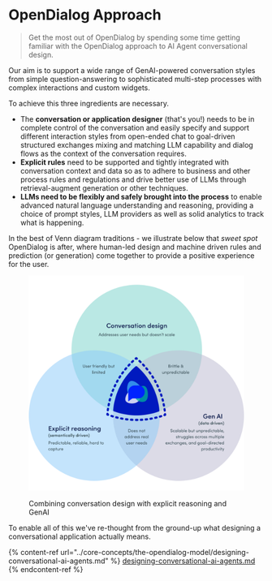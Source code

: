 # OpenDialog Approach

> Get the most out of OpenDialog by spending some time getting familiar with the OpenDialog approach to AI Agent conversational design.&#x20;

Our aim is to support a wide range of GenAI-powered conversation styles from simple question-answering to sophisticated multi-step processes with complex interactions and custom widgets.&#x20;

To achieve this three ingredients are necessary.&#x20;

* The **conversation or application designer** (that's you!) needs to be in complete control of the conversation and easily specify and support different interaction styles from open-ended chat to goal-driven structured exchanges mixing and matching LLM capability and dialog flows as the context of the conversation requires.&#x20;
* **Explicit rules** need to be supported and tightly integrated with conversation context and data so as to adhere to business and other process rules and regulations and drive better use of LLMs through retrieval-augment generation or other techniques.
* **LLMs need to be flexibly and safely brought into the process** to enable advanced natural language understanding and reasoning, providing a choice of prompt styles, LLM providers as well as solid analytics to track what is happening.&#x20;

In the best of Venn diagram traditions - we illustrate below that _sweet spot_ OpenDialog is after, where human-led design and machine driven rules and prediction (or generation) come together to provide a positive experience for the user.&#x20;

<figure><img src="../.gitbook/assets/2B.png" alt=""><figcaption><p>Combining conversation design with explicit reasoning and GenAI</p></figcaption></figure>

To enable all of this we've re-thought from the ground-up what designing a conversational application actually means.&#x20;

{% content-ref url="../core-concepts/the-opendialog-model/designing-conversational-ai-agents.md" %}
[designing-conversational-ai-agents.md](../core-concepts/the-opendialog-model/designing-conversational-ai-agents.md)
{% endcontent-ref %}

